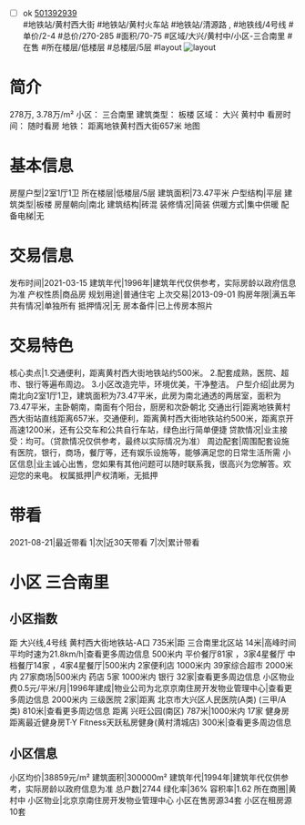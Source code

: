 - [ ] ok [501392939](https://bj.5i5j.com/ershoufang/501392939.html)  
 #地铁站/黄村西大街 #地铁站/黄村火车站 #地铁站/清源路 ,  #地铁线/4号线
#单价/2-4 #总价/270-285 #面积/70-75   #区域/大兴/黄村中/小区-三合南里 #在售 #所在楼层/低楼层 #总楼层/5层 #layout 
![layout](http://image2a.5i5j.com/bdir/layout/fc0e5b7a9e0949c9a5f3861903bc7afc.jpg_P5.jpg) 
# 简介 
 278万,  3.78万/m² 
小区： 三合南里
建筑类型： 板楼
区域： 大兴 黄村中
看房时间： 随时看房
地铁： 距离地铁黄村西大街657米 地图
# 基本信息 
 房屋户型|2室1厅1卫
所在楼层|低楼层/5层
建筑面积|73.47平米
户型结构|平层
建筑类型|板楼
房屋朝向|南北
建筑结构|砖混
装修情况|简装
供暖方式|集中供暖
配备电梯|无
# 交易信息 
 发布时间|2021-03-15
建筑年代|1996年|建筑年代仅供参考，实际房龄以政府信息为准
产权性质|商品房
规划用途|普通住宅
上次交易|2013-09-01
购房年限|满五年
共有情况|单独所有
抵押情况|无
房本备件|已上传房本照片
# 交易特色 
 核心卖点|1.交通便利，距离黄村西大街地铁站约500米。
 2.配套成熟，医院、超市、银行等遍布周边。
 3.小区改造完毕，环境优美，干净整洁。
户型介绍|此房为南北向2室1厅1卫，建筑面积为73.47平米，此房为南北通透的两居室，面积为73.47平米，主卧朝南，南面有个阳台，厨房和次卧朝北
交通出行|距离地铁黄村西大街站直线距离657米，交通便利，距离黄村西大街地铁站约500米，距离京开高速1200米，还有公交车和公共自行车站，绿色出行简单便捷
贷款情况|业主接受：均可。（贷款情况仅供参考，最终以实际情况为准）
周边配套|周围配套设施有医院，银行，商场，餐厅等，还有娱乐设施等，能够满足您的日常生活所需
小区信息|业主诚心出售，您如果有其他问题可以随时联系我，很高兴为您解答。欢迎您的来电。
权属抵押|产权清晰，无抵押
# 带看 
 2021-08-21|最近带看	 1|次|近30天带看	 7|次|累计带看
# 小区 三合南里
## 小区指数 
 距 大兴线,4号线 黄村西大街地铁站-A口 735米|距 三合南里北区站 14米|高峰时间平均时速为21.8km/h|查看更多周边信息
500米内 平价餐厅81家 ，3家4星餐厅
中档餐厅14家 ，4家4星餐厅|500米内 2家便利店
1000米内 39家综合超市
2000米内 27家商场|500米内 药店 5家
1000米内 银行 32家|查看更多周边信息
小区物业费0.5元/平米/月|1996年建成|物业公司为北京京南住房开发物业管理中心|查看更多周边信息
2000米内 三级医院 2家|距离 北京市大兴区人民医院(A类) (三甲/A类) 810米|查看更多周边信息
距离 兴旺公园(南区) 787米|1000米内 17家 健身房
距离最近健身房T·Y Fitness天跃私房健身(黄村清城店) 300米|查看更多周边信息
## 小区信息 
 小区均价|38859元/m²
建筑面积|300000m²
建筑年代|1994年|建筑年代仅供参考，实际房龄以政府信息为准
总户数|2744
绿化率|36%
容积率|1.62
所在商圈|黄村中
小区物业|北京京南住房开发物业管理中心
小区在售房源34套
小区在租房源10套
